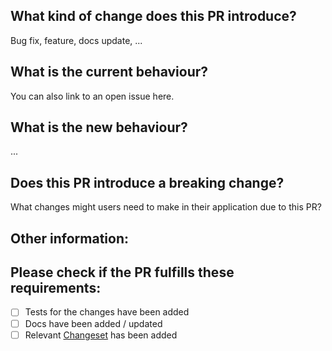 ## What kind of change does this PR introduce?

Bug fix, feature, docs update, ...

## What is the current behaviour?

You can also link to an open issue here.

## What is the new behaviour?

...

## Does this PR introduce a breaking change?

What changes might users need to make in their application due to this PR?

## Other information:

## Please check if the PR fulfills these requirements:

- [ ] Tests for the changes have been added
- [ ] Docs have been added / updated
- [ ] Relevant [Changeset](https://github.com/changesets/changesets/blob/main/docs/adding-a-changeset.md) has been added
